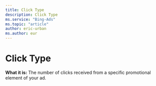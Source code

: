 ```yaml
---
title: Click Type
description: Click Type
ms.service: "Bing-Ads"
ms.topic: "article"
author: eric-urban
ms.author: eur
---
```


# Click Type

**What it is:**    The number of clicks received from a specific promotional element of your ad.


